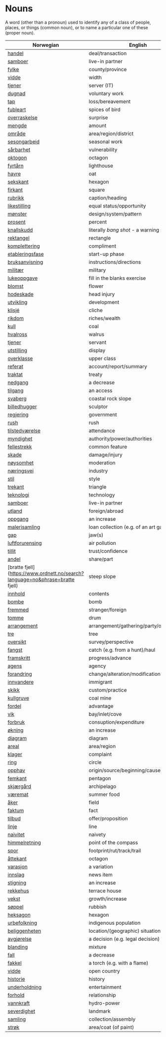 # Nouns

A word (other than a pronoun) used to identify any of a class of people, places, or things (common noun), or to name a particular one of these (proper noun).

| Norwegian | English | Gender |
| --- | --- | --- |
| [handel](https://www.ordnett.no/search?language=no&phrase=handel) | deal/transaction | m |
| [samboer](https://www.ordnett.no/search?language=no&phrase=samboer) | live-in partner | m |
| [fylke](https://www.ordnett.no/search?language=no&phrase=fylke) | county/province | i |
| [vidde](https://www.ordnett.no/search?language=no&phrase=vidde) | width | m/f |
| [tjener](https://www.ordnett.no/search?language=no&phrase=tjener) | server (IT) | m |
| [dugnad](https://www.ordnett.no/search?language=no&phrase=dugnad) | voluntary work | m |
| [tap](https://www.ordnett.no/search?language=no&phrase=tap) | loss/bereavement | i |
| [fubleart](https://www.ordnett.no/search?language=no&phrase=fubleart) | spices of bird | m/f |
| [overraskelse](https://www.ordnett.no/search?language=no&phrase=overraskelse) | surprise | m |
| [mengde](https://www.ordnett.no/search?language=no&phrase=mengde) | amount | m |
| [område](https://www.ordnett.no/search?language=no&phrase=område) | area/region/district | i |
| [sesongarbeid](https://www.ordnett.no/search?language=no&phrase=sesongarbeid) | seasonal work | i |
| [sårbarhet](https://www.ordnett.no/search?language=no&phrase=sårbarhet) | vulnerability | m |
| [oktogon](https://www.ordnett.no/search?language=no&phrase=oktogon) | octagon | m |
| [fyrtårn](https://www.ordnett.no/search?language=no&phrase=fyrtårn) | lighthouse | i |
| [havre](https://www.ordnett.no/search?language=no&phrase=havre) | oat | m |
| [sekskant](https://www.ordnett.no/search?language=no&phrase=sekskant) | hexagon | m |
| [firkant](https://www.ordnett.no/search?language=no&phrase=firkant) | square | m |
| [rubrikk](https://www.ordnett.no/search?language=no&phrase=rubrikk) | caption/heading | m |
| [likestilling](https://www.ordnett.no/search?language=no&phrase=likestilling) | equal status/opportunity | m |
| [mønster](https://www.ordnett.no/search?language=no&phrase=mønster) | design/system/pattern | i |
| [prosent](https://www.ordnett.no/search?language=no&phrase=prosent) | percent | m |
| [knallskudd](https://www.ordnett.no/search?language=no&phrase=knallskudd) | literally _bang shot_ - a warning shot gun | i |
| [rektangel](https://www.ordnett.no/search?language=no&phrase=rektangel) | rectangle | i |
| [komplettering](https://www.ordnett.no/search?language=no&phrase=komplettering) | compliment | m |
| [etableringsfase](https://www.ordnett.no/search?language=no&phrase=etableringsfase) | start-up phase | m |
| [bruksanvisning](https://www.ordnett.no/search?language=no&phrase=bruksanvisning) | instructions/directions | m |
| [militær](https://www.ordnett.no/search?language=no&phrase=militær) | military | m |
| [lukeoppgave](https://www.ordnett.no/search?language=no&phrase=lukeoppgave) | fill in the blanks exercise | m |
| [blomst](https://www.ordnett.no/search?language=no&phrase=blomst) | flower | m |
| [hodeskade](https://www.ordnett.no/search?language=no&phrase=hodeskade) | head injury | m |
| [utvikling](https://www.ordnett.no/search?language=no&phrase=utvikling) | development | m |
| [klisjé](https://www.ordnett.no/search?language=no&phrase=klisjé) | cliche | m |
| [rikdom](https://www.ordnett.no/search?language=no&phrase=rikdom) | riches/wealth | m |
| [kull](https://www.ordnett.no/search?language=no&phrase=kull) | coal | i |
| [hvalross](https://www.ordnett.no/search?language=no&phrase=hvalross) | walrus | m |
| [tjener](https://www.ordnett.no/search?language=no&phrase=tjener) | servant | m |
| [utstilling](https://www.ordnett.no/search?language=no&phrase=utstilling) | display | m |
| [overklasse](https://www.ordnett.no/search?language=no&phrase=overklasse) | upper class | m |
| [referat](https://www.ordnett.no/search?language=no&phrase=referat) | account/report/summary | i |
| [traktat](https://www.ordnett.no/search?language=no&phrase=traktat) | treaty | m |
| [nedgang](https://www.ordnett.no/search?language=no&phrase=nedgang) | a decrease | m |
| [tilgang](https://www.ordnett.no/search?language=no&phrase=tilgang) | an access | i |
| [svaberg](https://www.ordnett.no/search?language=no&phrase=svaberg) | coastal rock slope | i |
| [billedhugger](https://www.ordnett.no/search?language=no&phrase=billedhugger) | sculptor | m |
| [regjering](https://www.ordnett.no/search?language=no&phrase=regjering) | government | m |
| [rush](https://www.ordnett.no/search?language=no&phrase=rush) | rush | i |
| [tilstedværelse](https://www.ordnett.no/search?language=no&phrase=tilstedværelse) | attendance | i |
| [myndighet](https://www.ordnett.no/search?language=no&phrase=myndighet) | authority/power/authorities | m |
| [fellestrekk](https://www.ordnett.no/search?language=no&phrase=fellestrekk) | common feature | i |
| [skade](https://www.ordnett.no/search?language=no&phrase=skade) | damage/injury | m |
| [nøysomhet](https://www.ordnett.no/search?language=no&phrase=nøysomhet) | moderation | m |
| [næringsvei](https://www.ordnett.no/search?language=no&phrase=næringsvei) | industry | m |
| [stil](https://www.ordnett.no/search?language=no&phrase=stil) | style | m |
| [trekant](https://www.ordnett.no/search?language=no&phrase=trekant) | triangle | m |
| [teknologi](https://www.ordnett.no/search?language=no&phrase=teknologi) | technology | m |
| [samboer](https://www.ordnett.no/search?language=no&phrase=samboer) | live-in partner | m |
| [utland](https://www.ordnett.no/search?language=no&phrase=utland) | foreign/abroad | m |
| [oppgang](https://www.ordnett.no/search?language=no&phrase=oppgang) | an increase | m |
| [malerisamling](https://www.ordnett.no/search?language=no&phrase=malerisamling) | loan collection (e.g. of an art gallery) | m |
| [gap](https://www.ordnett.no/search?language=no&phrase=gap) | jaw(s) | m |
| [luftforurensing](https://www.ordnett.no/search?language=no&phrase=luftforurensing) | air pollution | m |
| [tillit](https://www.ordnett.no/search?language=no&phrase=tillit) | trust/confidence | m |
| [andel](https://www.ordnett.no/search?language=no&phrase=andel) | share/part | m |
| [bratte fjell](https://www.ordnett.no/search?language=no&phrase=bratte fjell) | steep slope | m |
| [innhold](https://www.ordnett.no/search?language=no&phrase=innhold) | contents | i |
| [bombe](https://www.ordnett.no/search?language=no&phrase=bombe) | bomb | m |
| [fremmed](https://www.ordnett.no/search?language=no&phrase=fremmed) | stranger/foreign | m |
| [tomme](https://www.ordnett.no/search?language=no&phrase=tomme) | drum | m |
| [arrangement](https://www.ordnett.no/search?language=no&phrase=arrangement) | arrangement/gathering/party/organisation | i |
| [tre](https://www.ordnett.no/search?language=no&phrase=tre) | tree | i |
| [oversikt](https://www.ordnett.no/search?language=no&phrase=oversikt) | survey/perspective | m |
| [fangst](https://www.ordnett.no/search?language=no&phrase=fangst) | catch (e.g. from a hunt)/haul | m |
| [framskritt](https://www.ordnett.no/search?language=no&phrase=framskritt) | progress/advance | i |
| [agens](https://www.ordnett.no/search?language=no&phrase=agens) | agency | m |
| [forandring](https://www.ordnett.no/search?language=no&phrase=forandring) | change/alteration/modification | m |
| [innvandere](https://www.ordnett.no/search?language=no&phrase=innvandere) | immigrant | m |
| [skikk](https://www.ordnett.no/search?language=no&phrase=skikk) | custom/practice | m |
| [kullgruve](https://www.ordnett.no/search?language=no&phrase=kullgruve) | coal mine | m |
| [fordel](https://www.ordnett.no/search?language=no&phrase=fordel) | advantage | m |
| [vik](https://www.ordnett.no/search?language=no&phrase=vik) | bay/inlet/cove | m |
| [forbruk](https://www.ordnett.no/search?language=no&phrase=forbruk) | consuption/expenditure | i |
| [økning](https://www.ordnett.no/search?language=no&phrase=økning) | an increase | m |
| [diagram](https://www.ordnett.no/search?language=no&phrase=diagram) | diagram | i |
| [areal](https://www.ordnett.no/search?language=no&phrase=areal) | area/region | i |
| [klager](https://www.ordnett.no/search?language=no&phrase=klager) | complaint | m |
| [ring](https://www.ordnett.no/search?language=no&phrase=ring) | circle | m |
| [opphav](https://www.ordnett.no/search?language=no&phrase=opphav) | origin/source/beginning/cause | i |
| [femkant](https://www.ordnett.no/search?language=no&phrase=femkant) | pentagon | m |
| [skjærgård](https://www.ordnett.no/search?language=no&phrase=skjærgård) | archipelago | m |
| [væremat](https://www.ordnett.no/search?language=no&phrase=væremat) | summer food | m |
| [åker](https://www.ordnett.no/search?language=no&phrase=åker) | field | m |
| [faktum](https://www.ordnett.no/search?language=no&phrase=faktum) | fact | i |
| [tilbud](https://www.ordnett.no/search?language=no&phrase=tilbud) | offer/proposition | i |
| [linje](https://www.ordnett.no/search?language=no&phrase=linje) | line | m |
| [naivitet](https://www.ordnett.no/search?language=no&phrase=naivitet) | naivety | m |
| [himmelretning](https://www.ordnett.no/search?language=no&phrase=himmelretning) | point of the compass | m |
| [spor](https://www.ordnett.no/search?language=no&phrase=spor) | footprint/rut/track/trail | i |
| [åttekant](https://www.ordnett.no/search?language=no&phrase=åttekant) | octagon | m |
| [varasjon](https://www.ordnett.no/search?language=no&phrase=varasjon) | a variation | m |
| [innslag](https://www.ordnett.no/search?language=no&phrase=innslag) | news item | i |
| [stigning](https://www.ordnett.no/search?language=no&phrase=stigning) | an increase | m |
| [rekkehus](https://www.ordnett.no/search?language=no&phrase=rekkehus) | terrace house | i |
| [vekst](https://www.ordnett.no/search?language=no&phrase=vekst) | growth/increase | m |
| [søppel](https://www.ordnett.no/search?language=no&phrase=søppel) | rubbish | i |
| [heksagon](https://www.ordnett.no/search?language=no&phrase=heksagon) | hexagon | m |
| [urbefolkning](https://www.ordnett.no/search?language=no&phrase=urbefolkning) | indigenous population | m |
| [beliggenheten](https://www.ordnett.no/search?language=no&phrase=beliggenheten) | location/(geographic) situation | m/f |
| [avgjørelse](https://www.ordnett.no/search?language=no&phrase=avgjørelse) | a decision (e.g. legal decision) | m |
| [blanding](https://www.ordnett.no/search?language=no&phrase=blanding) | mixture | m |
| [fall](https://www.ordnett.no/search?language=no&phrase=fall) | a decrease | i |
| [fakkel](https://www.ordnett.no/search?language=no&phrase=fakkel) | a torch (e.g. with a flame) | m |
| [vidde](https://www.ordnett.no/search?language=no&phrase=vidde) | open country | m |
| [historie](https://www.ordnett.no/search?language=no&phrase=historie) | history | m/f |
| [underholdning](https://www.ordnett.no/search?language=no&phrase=underholdning) | entertainment | m |
| [forhold](https://www.ordnett.no/search?language=no&phrase=forhold) | relationship | i |
| [vannkraft](https://www.ordnett.no/search?language=no&phrase=vannkraft) | hydro-power | m |
| [severdighet](https://www.ordnett.no/search?language=no&phrase=severdighet) | landmark | m |
| [samling](https://www.ordnett.no/search?language=no&phrase=samling) | collection/assembly | m |
| [strøk](https://www.ordnett.no/search?language=no&phrase=strøk) | area/coat (of paint) | i |

